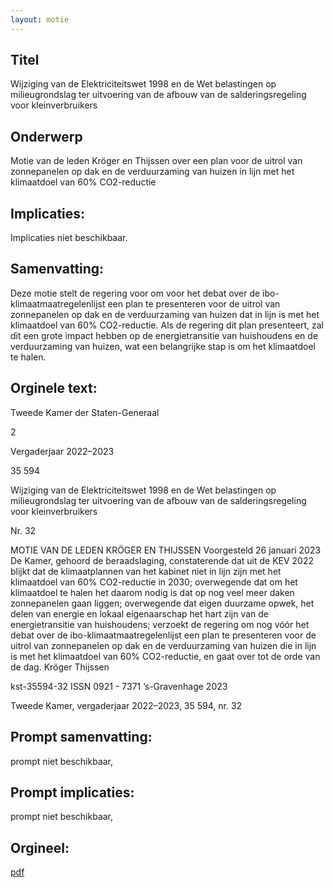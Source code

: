 ```yaml
---
layout: motie
---
```

## Titel
Wijziging van de Elektriciteitswet 1998 en de Wet belastingen op milieugrondslag ter uitvoering van de afbouw van de salderingsregeling voor kleinverbruikers
## Onderwerp
Motie van de leden Kröger en Thijssen over een plan voor de uitrol van zonnepanelen op dak en de verduurzaming van huizen in lijn met het klimaatdoel van 60% CO2-reductie
## Implicaties:
Implicaties niet beschikbaar.
## Samenvatting:

Deze motie stelt de regering voor om voor het debat over de ibo-klimaatmaatregelenlijst een plan te presenteren voor de uitrol van zonnepanelen op dak en de verduurzaming van huizen dat in lijn is met het klimaatdoel van 60% CO2-reductie. Als de regering dit plan presenteert, zal dit een grote impact hebben op de energietransitie van huishoudens en de verduurzaming van huizen, wat een belangrijke stap is om het klimaatdoel te halen.
## Orginele text:


Tweede Kamer der Staten-Generaal

2

Vergaderjaar 2022–2023

35 594

Wijziging van de Elektriciteitswet 1998 en de
Wet belastingen op milieugrondslag ter
uitvoering van de afbouw van de
salderingsregeling voor kleinverbruikers

Nr. 32

MOTIE VAN DE LEDEN KRÖGER EN THIJSSEN
Voorgesteld 26 januari 2023
De Kamer,
gehoord de beraadslaging,
constaterende dat uit de KEV 2022 blijkt dat de klimaatplannen van het
kabinet niet in lijn zijn met het klimaatdoel van 60% CO2-reductie in 2030;
overwegende dat om het klimaatdoel te halen het daarom nodig is dat op
nog veel meer daken zonnepanelen gaan liggen;
overwegende dat eigen duurzame opwek, het delen van energie en lokaal
eigenaarschap het hart zijn van de energietransitie van huishoudens;
verzoekt de regering om nog vóór het debat over de
ibo-klimaatmaatregelenlijst een plan te presenteren voor de uitrol van
zonnepanelen op dak en de verduurzaming van huizen die in lijn is met
het klimaatdoel van 60% CO2-reductie,
en gaat over tot de orde van de dag.
Kröger
Thijssen

kst-35594-32
ISSN 0921 - 7371
’s-Gravenhage 2023

Tweede Kamer, vergaderjaar 2022–2023, 35 594, nr. 32


## Prompt samenvatting:
prompt niet beschikbaar,

## Prompt implicaties:
prompt niet beschikbaar,
## Orgineel:
[pdf](https://gegevensmagazijn.tweedekamer.nl/OData/v4/2.0/Document(d97ef103-cec4-42a4-99b0-d22de4b25b37)/resource)
